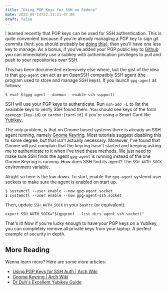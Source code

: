 ```yaml
---
title: "Using PGP Keys for SSH on Fedora"
date: 2020-09-14T22:31:21-07:00
draft: false
---
```


I learned recently that PGP keys can be used for SSH authentication. This is
quite convenient because if you're already managing a PGP key to sign git
commits (hint: you should probably be [doing this][signing-commits]), then
you'll have one less key to manage. As a bonus, if you've added your PGP public
key to [Github](https://github.com) you can immediately use a subkey with
authentication privileges to pull and push to your repositories over SSH.

[signing-commits]: https://git-scm.com/book/en/v2/Git-Tools-Signing-Your-Work

This has been documented extensively else where, but the gist of the idea is
that `gpg-agent` can act as an OpenSSH compatibly SSH agent (the program used
to store and manage SSH keys). If you launch `gpg-agent` as follows:

```shell
$ eval $(gpg-agent --daemon --enable-ssh-support)
```

SSH will use your PGP keys to authenticate. Run `ssh-add -L` to list the
available keys to verify SSH found them. You should see keys of the form
`openpgp:{key-id}` or `cardno:{card-id}` if you're using a Smart Card like
[Yubikey](https://www.yubico.com/products/).

The only problem, is that on Gnome based systems there is already an SSH agent
running, namely [Gnome Keyring][gnome-keyring]. Most tutorials suggest
disabling this to some degree, but that isn't actually necessary. Moreover,
I've found that Gnome will just complain that the keyring hasn't started and
keeping asking me to authenticate to it when I've tried these methods. We just
need to make sure SSH finds the agent `gpg-agent` is running instead of the one
Gnome Keyring is running. How does SSH find its agent? The `SSH_AUTH_SOCK`
environment variable.

[gnome-keyring]: https://wiki.archlinux.org/index.php/GNOME/Keyring

Alright so here is the low down. To start, enable the `gpg-agent` systemd user
sockets to make sure the agent is enabled on start up.

```shell
$ systemctl --user enable --now gpg-agent.socket
$ systemctl --user enable --now gpg-agent-ssh.socket
```

Then, update `SSH_AUTH_SOCK` in your `bashrc` (or equivalent).

```shell
export SSH_AUTH_SOCK="$(gpgconf --list-dirs agent-ssh-socket)"
```

That's it! Now if you're lucky enough to have your PGP keys on a Yubikey, you
can completely remove all private keys from your laptop. A perfect example of
security in depth.

## More Reading

Wanna learn more? Here are some more articles:

- [Using PGP Keys for SSH Auth | Arch Wiki](https://wiki.archlinux.org/index.php/GnuPG#Using_a_PGP_key_for_SSH_authentication)
- [Gnome Keyring | Arch Wiki](https://wiki.archlinux.org/index.php/GNOME/Keyring)
- [Dr Duh's Excellent Yubikey Guide](https://github.com/drduh/YubiKey-Guide#ssh)
